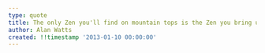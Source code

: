 ```yaml
---
type: quote
title: The only Zen you'll find on mountain tops is the Zen you bring up there with you.
author: Alan Watts
created: !!timestamp '2013-01-10 00:00:00'
---
```

